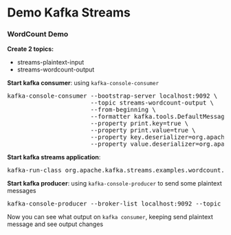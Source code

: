 # Demo Kafka Streams

### WordCount Demo
<p><strong>Create 2 topics:</strong></p>
<ul>
<li>streams-plaintext-input</li>
<li>streams-wordcount-output</li>
</ul>
<p><strong>Start kafka consumer</strong>: using <code>kafka-console-consumer</code></p>
<pre>kafka-console-consumer --bootstrap-server localhost:9092 \
                       --topic streams-wordcount-output \
                       --from-beginning \
                       --formatter kafka.tools.DefaultMessageFormatter \
                       --property print.key=true \
                       --property print.value=true \
                       --property key.deserializer=org.apache.kafka.common.serialization.StringDeserializer \
                       --property value.deserializer=org.apache.kafka.common.serialization.LongDeserializer
</pre>
<p><strong>Start kafka streams application</strong>:</p>
<pre>kafka-run-class org.apache.kafka.streams.examples.wordcount.WordCountDemo</pre>
<p><strong>Start kafka producer</strong>: using <code>kafka-console-producer</code> to send some plaintext messages</p>
<pre>kafka-console-producer --broker-list localhost:9092 --topic streams-plaintext-input</pre>
<p>Now you can see what output on <code>kafka consumer</code>, keeping send plaintext message and see output changes</p>
